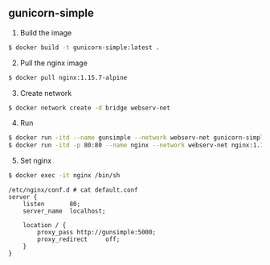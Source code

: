 ## gunicorn-simple



1. Build the image

```bash
$ docker build -t gunicorn-simple:latest .
```
2. Pull the nginx image
```bash
$ docker pull nginx:1.15.7-alpine
```
3. Create network
```bash
$ docker network create -d bridge webserv-net
```
4. Run
```bash
$ docker run -itd --name gunsimple --network webserv-net gunicorn-simple:latest
$ docker run -itd -p 80:80 --name nginx --network webserv-net nginx:1.15.7-alpine
```

5. Set nginx
```bash
$ docker exec -it nginx /bin/sh
```
```
/etc/nginx/conf.d # cat default.conf 
server {
    listen       80;
    server_name  localhost;

    location / {
        proxy_pass http://gunsimple:5000;
		proxy_redirect     off;
    }
}

```